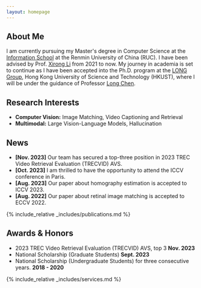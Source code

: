 ```yaml
---
layout: homepage
---
```


## About Me

I am currently pursuing my Master's degree in Computer Science at the [Information School](http://info.ruc.edu.cn/) at the Renmin University of China (RUC). I have been advised by Prof. [Xirong Li](http://lixirong.net/) from 2021 to now. My journey in academia is set to continue as I have been accepted into the Ph.D. program at the [LONG Group](https://long-group.cse.ust.hk/), Hong Kong University of Science and Technology (HKUST), where I will be under the guidance of Professor [Long Chen](https://zjuchenlong.github.io/).

## Research Interests

- **Computer Vision:** Image Matching, Video Captioning and Retrieval
- **Multimodal:** Large Vision-Language Models, Hallucination

## News

- **[Nov. 2023]** Our team has secured a top-three position in 2023 TREC Video Retrieval Evaluation (TRECVID) AVS.
- **[Oct. 2023]** I am thrilled to have the opportunity to attend the ICCV conference in Paris.
- **[Aug. 2023]** Our paper about homography estimation is accepted to ICCV 2023.
- **[Aug. 2022]** Our paper about retinal image matching is accepted to ECCV 2022.
  
{% include_relative _includes/publications.md %}

## Awards & Honors

- 2023 TREC Video Retrieval Evaluation (TRECVID) AVS, top 3   **Nov. 2023**
- National Scholarship (Graduate Students)   **Sept. 2023**
- National Scholarship (Undergraduate Students) for three consecutive years.   **2018 - 2020** 

{% include_relative _includes/services.md %}


